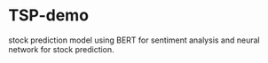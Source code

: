 # TSP-demo
stock prediction model using BERT for sentiment analysis and neural network for stock prediction.
